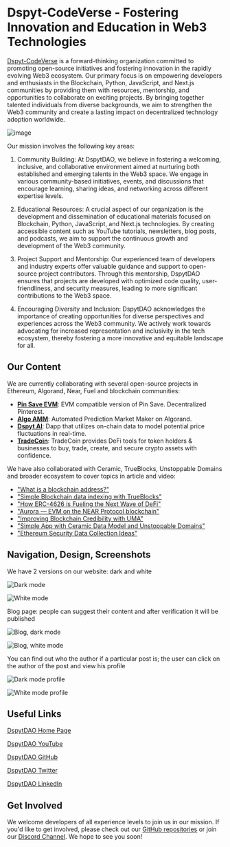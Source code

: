 # Dspyt-CodeVerse - Fostering Innovation and Education in Web3 Technologies

[Dspyt-CodeVerse](https://dspyt.com) is a forward-thinking organization committed to promoting open-source initiatives and fostering innovation in the rapidly evolving Web3 ecosystem. Our primary focus is on empowering developers and enthusiasts in the Blockchain, Python, JavaScript, and Next.js communities by providing them with resources, mentorship, and opportunities to collaborate on exciting projects. By bringing together talented individuals from diverse backgrounds, we aim to strengthen the Web3 community and create a lasting impact on decentralized technology adoption worldwide.

![image](https://github.com/BadmWe/dspyt-webpage/assets/108738511/4e3d55b6-9949-4658-b642-3abb8c7ae3c3)

Our mission involves the following key areas:

1. Community Building: At DspytDAO, we believe in fostering a welcoming, inclusive, and collaborative environment aimed at nurturing both established and emerging talents in the Web3 space. We engage in various community-based initiatives, events, and discussions that encourage learning, sharing ideas, and networking across different expertise levels.

2. Educational Resources: A crucial aspect of our organization is the development and dissemination of educational materials focused on Blockchain, Python, JavaScript, and Next.js technologies. By creating accessible content such as YouTube tutorials, newsletters, blog posts, and podcasts, we aim to support the continuous growth and development of the Web3 community.

3. Project Support and Mentorship: Our experienced team of developers and industry experts offer valuable guidance and support to open-source project contributors. Through this mentorship, DspytDAO ensures that projects are developed with optimized code quality, user-friendliness, and security measures, leading to more significant contributions to the Web3 space.

4. Encouraging Diversity and Inclusion: DspytDAO acknowledges the importance of creating opportunities for diverse perspectives and experiences across the Web3 community. We actively work towards advocating for increased representation and inclusivity in the tech ecosystem, thereby fostering a more innovative and equitable landscape for all.

## Our Content

We are currently collaborating with several open-source projects in Ethereum, Algorand, Near, Fuel and blockchain communities:

- **[Pin Save EVM](https://github.com/pinsavedao/PinSave-EVM)**: EVM compatible version of Pin Save. Decentralized Pinterest.
- **[Algo AMM](https://github.com/dspytdao/Algo_AMM)**: Automated Prediction Market Maker on Algorand.
- **[Dspyt AI](https://github.com/dspytdao/dspytai)**: Dapp that utilizes on-chain data to model potential price fluctuations in real-time.
- **[TradeCoin](https://github.com/AlexFedotovqq/TradeCoin)**: TradeCoin provides DeFi tools for token holders & businesses to buy, trade, create, and secure crypto assets with confidence.

We have also collaborated with Ceramic, TrueBlocks, Unstoppable Domains and broader ecosystem to cover topics in article and video:

- ["What is a blockchain address?"](https://dspyt.com/what-is-blockchain-address)
- ["Simple Blockchain data indexing with TrueBlocks"](https://dspyt.com/blockchain-data-indexer-with-trueblocks)
- ["How ERC-4626 is Fueling the Next Wave of DeFi"](https://dspyt.com/erc4626)
- ["Aurora — EVM on the NEAR Protocol blockchain"](https://dspyt.com/aurora-near-protocol-evm)
- ["Improving Blockchain Credibility with UMA"](https://dspyt.com/improving-blockchain-credibility-with-uma)
- ["Simple App with Ceramic Data Model and Unstoppable Domains"](https://dspyt.com/simple-app-with-ceramic-data-model-and-unstoppable-domains)
- ["Ethereum Security Data Collection Ideas"](https://dspyt.com/data_collection_ideas)

## Navigation, Design, Screenshots

We have 2 versions on our website: dark and white

![Dark mode](https://github.com/BadmWe/dspyt-webpage/assets/108738511/620e690a-e06c-49c3-9895-2100381a9f47)

![White mode](https://github.com/BadmWe/dspyt-webpage/assets/108738511/7a9d4963-9bab-4d94-a17f-d9f471bdfc04)

Blog page: people can suggest their content and after verification it will be published

![Blog, dark mode](https://github.com/BadmWe/dspyt-webpage/assets/108738511/a8b6fca4-da47-40c9-bc16-b0460fdbe54a)

![Blog, white mode](https://github.com/BadmWe/dspyt-webpage/assets/108738511/f1942edc-d0fa-46d7-9a7e-658e85abbb58)

You can find out who the author if a particular post is; the user can click on the author of the post and view his profile

![Dark mode profile](https://github.com/BadmWe/dspyt-webpage/assets/108738511/5b28c27c-2189-4fb5-a061-bf73f7f1a6ae)

![White mode profile](https://github.com/BadmWe/dspyt-webpage/assets/108738511/6059fee1-a12e-4929-8587-c65d24054900)

## Useful Links

[DspytDAO Home Page](https://dspyt.com)

[DspytDAO YouTube](https://www.youtube.com/channel/UCpssd9fVzqvTB6mWSaJ4lUw)

[DspytDAO GitHub](https://github.com/dspytdao)

[DspytDAO Twitter](https://twitter.com/dspytdao)

[DspytDAO LinkedIn](https://www.linkedin.com/company/dspytdao/)

## Get Involved

We welcome developers of all experience levels to join us in our mission. If you'd like to get involved, please check out our [GitHub repositories](https://github.com/orgs/dspytdao/repositories) or join our [Discord Channel](https://discord.gg/VAgsC7CHy2). We hope to see you soon!

